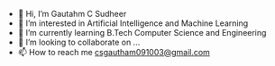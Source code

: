 - 👋 Hi, I’m Gautahm C Sudheer
- 👀 I’m interested in Artificial Intelligence and Machine Learning
- 🌱 I’m currently learning B.Tech Computer Science and Engineering
- 💞️ I’m looking to collaborate on ...
- 📫 How to reach me csgautham091003@gmail.com

<!---
Gautham0931/Gautham0931 is a ✨ special ✨ repository because its `README.md` (this file) appears on your GitHub profile.
You can click the Preview link to take a look at your changes.
--->
